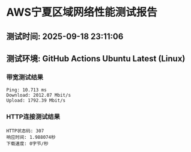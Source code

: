 # AWS宁夏区域网络性能测试报告
## 测试时间: 2025-09-18 23:11:06
## 测试环境: GitHub Actions Ubuntu Latest (Linux)

### 带宽测试结果
```
Ping: 10.713 ms
Download: 2012.07 Mbit/s
Upload: 1792.39 Mbit/s
```

### HTTP连接测试结果
```
HTTP状态码: 307
响应时间: 1.988074秒
下载速度: 0字节/秒
```

